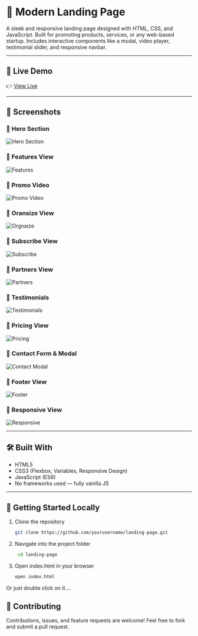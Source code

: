 # 🚀 Modern Landing Page

A sleek and responsive landing page designed with HTML, CSS, and JavaScript. Built for promoting products, services, or any web-based startup. Includes interactive components like a modal, video player, testimonial slider, and responsive navbar.

---

## 🔗 Live Demo

 👉 [View Live](https://figma-landpage-clone.onrender.com) 

---

## 📸 Screenshots

### 🧭 Hero Section
![Hero Section](Screenshots/FigmaOpenSection.png)

### 📱 Features View
![Features](Screenshots/FigmaFetures.png)

### 🎥 Promo Video
![Promo Video](Screenshots/FigmaVideo.png)

### 📱 Oransize View
![Orgnaize](Screenshots/FigmaOrganise.png)

### 📱 Subscribe View
![Subscribe](Screenshots/FigmaSubs.png)

### 📱 Partners View
![Partners](Screenshots/FigmaPartners.png)

### 💬 Testimonials
![Testimonials](Screenshots/Figmatestom.png)

### 💬 Pricing View
![Pricing](Screenshots/FigmaPricing.png)

### 📩 Contact Form & Modal
![Contact Modal](Screenshots/FigmaContact.png)

### 📱 Footer View
![Footer](Screenshots/FigmaFooter.png)

### 📱 Responsive View
![Responsive](Screenshots/FigmaResponsive.png)



---

## 🛠️ Built With

- HTML5
- CSS3 (Flexbox, Variables, Responsive Design)
- JavaScript (ES6)
- No frameworks used — fully vanilla JS

---

## 🚀 Getting Started Locally

1. Clone the repository
    ```bash
   git clone https://github.com/yourusername/landing-page.git
2. Navigate into the project folder
   ```bash
    cd landing-page
2. Open index.html in your browser
   ```bash
   open index.html
Or just double click on it....

## 🤝 Contributing

Contributions, issues, and feature requests are welcome! Feel free to fork and submit a pull request.


   

